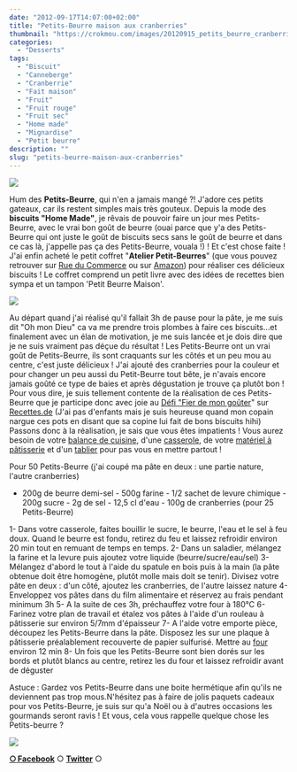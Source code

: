 ```yaml
---
date: "2012-09-17T14:07:00+02:00"
title: "Petits-Beurre maison aux cranberries"
thumbnail: "https://crokmou.com/images/20120915_petits_beurre_cranberries_crokmou_0013_BD-e1426253919597.jpg"
categories:
  - "Desserts"
tags:
  - "Biscuit"
  - "Canneberge"
  - "Cranberrie"
  - "Fait maison"
  - "Fruit"
  - "Fruit rouge"
  - "Fruit sec"
  - "Home made"
  - "Mignardise"
  - "Petit beurre"
description: ""
slug: "petits-beurre-maison-aux-cranberries"
---
```


[![](http://1.bp.blogspot.com/-B6qHnPRqBiE/UFcT3GdSzzI/AAAAAAAAETg/YYdms20ANLo/s320/20120915_petits_beurre_cranberries_crokmou_0013_bann.jpg)](http://1.bp.blogspot.com/-B6qHnPRqBiE/UFcT3GdSzzI/AAAAAAAAETg/YYdms20ANLo/s1600/20120915_petits_beurre_cranberries_crokmou_0013_bann.jpg)

Hum des **Petits-Beurre**, qui n'en a jamais mangé ?! J'adore ces petits gateaux, car ils restent simples mais très gouteux. Depuis la mode des **biscuits "Home Made"**, je rêvais de pouvoir faire un jour mes Petits-Beurre, avec le vrai bon goût de beurre (ouai parce que y'a des Petits-Beurre qui ont juste le goût de biscuits secs sans le goût de beurre et dans ce cas là, j'appelle pas ça des Petits-Beurre, vouala !) ! Et c'est chose faite ! J'ai enfin acheté le petit coffret "**Atelier Petit-Beurres**" (que vous pouvez retrouver sur [Rue du Commerce](http://www.rueducommerce.fr/m/ps/mpid:MP-0BF97M6139203#moid:MO-0BF97M9543323) ou sur [Amazon](http://www.amazon.fr/Atelier-Petits-beurre-B%C3%A9rang%C3%A8re-Abraham/dp/2035855608/ref=sr_1_1?ie=UTF8&qid=1347884244&sr=8-1)) pour réaliser ces délicieux biscuits ! Le coffret comprend un petit livre avec des idées de recettes bien sympa et un tampon 'Petit Beurre Maison'.

[![](http://ecx.images-amazon.com/images/I/41veeSoqYIL._SS500_.jpg)](http://ecx.images-amazon.com/images/I/41veeSoqYIL._SS500_.jpg)

Au départ quand j'ai réalisé qu'il fallait 3h de pause pour la pâte, je me suis dit "Oh mon Dieu" ca va me prendre trois plombes à faire ces biscuits...et finalement avec un élan de motivation, je me suis lancée et je dois dire que je ne suis vraiment pas déçue du résultat ! Les Petits-Beurre ont un vrai goût de Petits-Beurre, ils sont craquants sur les côtés et un peu mou au centre, c'est juste délicieux ! J'ai ajouté des cranberries pour la couleur et pour changer un peu aussi du Petit-Beurre tout bête, je n'avais encore jamais goûté ce type de baies et après dégustation je trouve ça plutôt bon ! Pour vous dire, je suis tellement contente de la réalisation de ces Petits-Beurre que je participe donc avec joie au [Défi "Fier de mon goûter](http://recettes.de/defi-fier-de-mon-gouter)" sur [Recettes.de](http://recettes.de/) (J'ai pas d'enfants mais je suis heureuse quand mon copain nargue ces pots en disant que sa copine lui fait de bons biscuits hihi) Passons donc à la réalisation, je sais que vous êtes impatients ! Vous aurez besoin de votre [balance de cuisine](http://www.rueducommerce.fr/m/pl/malid:9633601), d'une [casserole](http://www.rueducommerce.fr/m/pl/malid:115), de votre [matériel à pâtisserie](http://www.rueducommerce.fr/m/pl/malid:12468605) et d'un [tablier](http://www.rueducommerce.fr/m/pl/malid:261) pour pas vous en mettre partout !

Pour 50 Petits-Beurre (j'ai coupé ma pâte en deux : une partie nature, l'autre cranberries)

- 200g de beurre demi-sel - 500g farine - 1/2 sachet de levure chimique - 200g sucre - 2g de sel - 12,5 cl d'eau - 100g de cranberries (pour 25 Petits-Beurre)

1- Dans votre casserole, faites bouillir le sucre, le beurre, l'eau et le sel à feu doux. Quand le beurre est fondu, retirez du feu et laissez refroidir environ 20 min tout en remuant de temps en temps. 2- Dans un saladier, mélangez la farine et la levure puis ajoutez votre liquide (beurre/sucre/eau/sel) 3- Mélangez d'abord le tout à l'aide du spatule en bois puis à la main (la pâte obtenue doit être homogène, plutôt molle mais doit se tenir). Divisez votre pâte en deux : d'un côté, ajoutez les cranberries, de l'autre laissez nature 4- Enveloppez vos pâtes dans du film alimentaire et réservez au frais pendant minimum 3h 5- A la suite de ces 3h, préchauffez votre four à 180°C 6- Farinez votre plan de travail et étalez vos pâtes à l'aide d'un rouleau à pâtisserie sur environ 5/7mm d'épaisseur 7- A l'aide votre emporte pièce, découpez les Petits-Beurre dans la pâte. Disposez les sur une plaque à pâtisserie préalablement recouverte de papier sulfurisé. Mettre au [four](http://www.rueducommerce.fr/m/pl/malid:9404136) environ 12 min 8- Un fois que les Petits-Beurre sont bien dorés sur les bords et plutôt blancs au centre, retirez les du four et laissez refroidir avant de déguster

Astuce : Gardez vos Petits-Beurre dans une boite hermétique afin qu'ils ne deviennent pas trop mous.N'hésitez pas à faire de jolis paquets cadeaux pour vos Petits-Beurre, je suis sur qu'a Noël ou à d'autres occasions les gourmands seront ravis ! Et vous, cela vous rappelle quelque chose les Petits-beurre ?

[![](http://freecutemsn.com/wp-content/uploads/2009/02/milky-boy-say-good-bye-emoticons.gif)](http://freecutemsn.com/wp-content/uploads/2009/02/milky-boy-say-good-bye-emoticons.gif)

[**○<span style="font-size: xx-small; margin: 0px; outline: 0px; padding: 0px;"><span style="font-family: Arial, Helvetica, sans-serif; margin: 0px; outline: 0px; padding: 0px;"> </span></span>Facebook**](https://www.facebook.com/pages/CroKMou/148093255259077) ○ [**Twitter**](https://twitter.com/Crokmou) ○